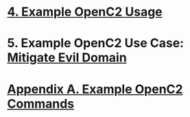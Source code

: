 # [4. Example OpenC2 Usage](4_example-openc2-usage.md#4-example-openc2-usage)

# 5. Example OpenC2 Use Case: [Mitigate Evil Domain](use-cases/mitigate-evil-domain.md)

# [Appendix A. Example OpenC2 Commands](A_example-openc2-commands.md#appendix-a-example-openc2-commands)
